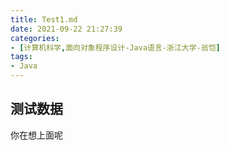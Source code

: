 ```yaml
---
title: Test1.md
date: 2021-09-22 21:27:39
categories:
- [计算机科学,面向对象程序设计-Java语言-浙江大学-翁恺]
tags:
- Java
---
```


## 测试数据

你在想上面呢
